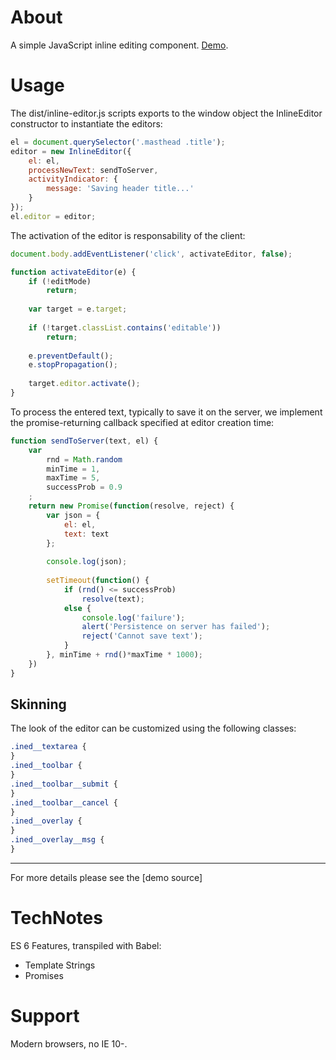 # About

A simple JavaScript inline editing component. [Demo](https://mgiulio.github.io/inline-editor/demo/profile-page/).

# Usage

The dist/inline-editor.js scripts exports to the window object the InlineEditor constructor to instantiate the editors: 

```javascript
el = document.querySelector('.masthead .title');
editor = new InlineEditor({
	el: el,
	processNewText: sendToServer,
	activityIndicator: {
		message: 'Saving header title...'
	}
});
el.editor = editor;
```

The activation of the editor is responsability of the client:

```javascript
document.body.addEventListener('click', activateEditor, false);

function activateEditor(e) {
	if (!editMode)
		return;
	
	var target = e.target;
	
	if (!target.classList.contains('editable'))
		return;
	
	e.preventDefault();
	e.stopPropagation();
	
	target.editor.activate();
}
```

To process the entered text, typically to save it on the server, we implement the promise-returning callback specified at editor creation time:  
	
```javascript
function sendToServer(text, el) {
	var
		rnd = Math.random
		minTime = 1,
		maxTime = 5,
		successProb = 0.9
	;
	return new Promise(function(resolve, reject) {
		var json = {
			el: el,
			text: text
		};
		
		console.log(json);
		
		setTimeout(function() {
			if (rnd() <= successProb)
				resolve(text);
			else {
				console.log('failure');
				alert('Persistence on server has failed');
				reject('Cannot save text');
			}
		}, minTime + rnd()*maxTime * 1000);
	})
}
```

## Skinning

The look of the editor can be customized using the following classes:

```css
.ined__textarea {
}
.ined__toolbar {
}
.ined__toolbar__submit {
}
.ined__toolbar__cancel {
}
.ined__overlay {
}
.ined__overlay__msg {
}
```

---

For more details please see the [demo source]

# TechNotes

ES 6 Features, transpiled with Babel:

* Template Strings
* Promises	
	
# Support

Modern browsers, no IE 10-.
